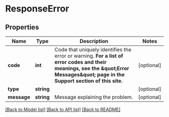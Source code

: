 # ResponseError

## Properties
Name | Type | Description | Notes
------------ | ------------- | ------------- | -------------
**code** | **int** | Code that uniquely identifies the error or warning.  **For a list of error codes and their meanings, see the \&quot;Error Messages\&quot; page in the Support section of this site.** | [optional] 
**type** | **string** |  | [optional] 
**message** | **string** | Message explaining the problem. | [optional] 

[[Back to Model list]](../README.md#documentation-for-models) [[Back to API list]](../README.md#documentation-for-api-endpoints) [[Back to README]](../README.md)


